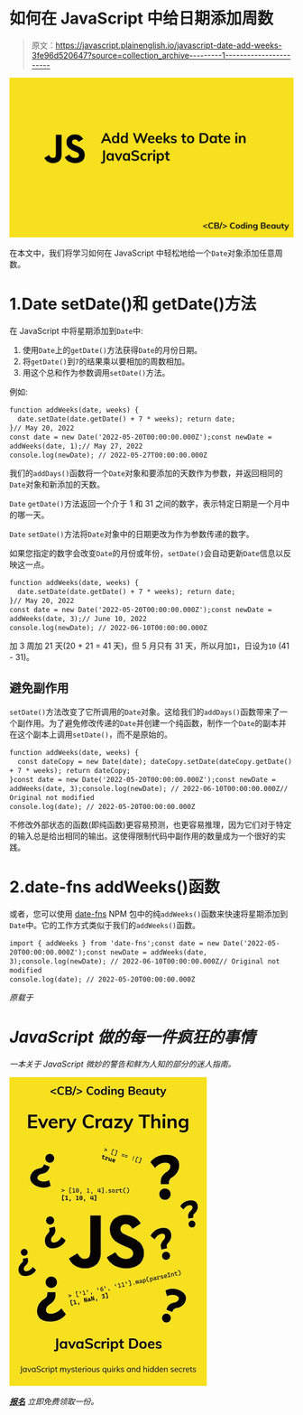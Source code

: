 # 如何在 JavaScript 中给日期添加周数

> 原文：<https://javascript.plainenglish.io/javascript-date-add-weeks-3fe96d520647?source=collection_archive---------1----------------------->

![](img/dfaf37bcbf36fdb7acd986bed876f96f.png)

在本文中，我们将学习如何在 JavaScript 中轻松地给一个`Date`对象添加任意周数。

# 1.Date setDate()和 getDate()方法

在 JavaScript 中将星期添加到`Date`中:

1.  使用`Date`上的`getDate()`方法获得`Date`的月份日期。
2.  将`getDate()`到`7`的结果乘以要相加的周数相加。
3.  用这个总和作为参数调用`setDate()`方法。

例如:

```
function addWeeks(date, weeks) {
  date.setDate(date.getDate() + 7 * weeks); return date;
}// May 20, 2022
const date = new Date('2022-05-20T00:00:00.000Z');const newDate = addWeeks(date, 1);// May 27, 2022
console.log(newDate); // 2022-05-27T00:00:00.000Z
```

我们的`addDays()`函数将一个`Date`对象和要添加的天数作为参数，并返回相同的`Date`对象和新添加的天数。

`Date` `getDate()`方法返回一个介于 1 和 31 之间的数字，表示特定日期是一个月中的哪一天。

`Date` `setDate()`方法将`Date`对象中的日期更改为作为参数传递的数字。

如果您指定的数字会改变`Date`的月份或年份，`setDate()`会自动更新`Date`信息以反映这一点。

```
function addWeeks(date, weeks) {
  date.setDate(date.getDate() + 7 * weeks); return date;
}// May 20, 2022
const date = new Date('2022-05-20T00:00:00.000Z');const newDate = addWeeks(date, 3);// June 10, 2022
console.log(newDate); // 2022-06-10T00:00:00.000Z
```

加 3 周加 21 天(20 + 21 = 41 天)，但 5 月只有 31 天，所以月加`1`，日设为`10` (41 - 31)。

## 避免副作用

`setDate()`方法改变了它所调用的`Date`对象。这给我们的`addDays()`函数带来了一个副作用。为了避免修改传递的`Date`并创建一个纯函数，制作一个`Date`的副本并在这个副本上调用`setDate()`，而不是原始的。

```
function addWeeks(date, weeks) {
  const dateCopy = new Date(date); dateCopy.setDate(dateCopy.getDate() + 7 * weeks); return dateCopy;
}const date = new Date('2022-05-20T00:00:00.000Z');const newDate = addWeeks(date, 3);console.log(newDate); // 2022-06-10T00:00:00.000Z// Original not modified
console.log(date); // 2022-05-20T00:00:00.000Z
```

不修改外部状态的函数(即纯函数)更容易预测，也更容易推理，因为它们对于特定的输入总是给出相同的输出。这使得限制代码中副作用的数量成为一个很好的实践。

# 2.date-fns addWeeks()函数

或者，您可以使用 [date-fns](https://www.npmjs.com/package/date-fns) NPM 包中的纯`addWeeks()`函数来快速将星期添加到`Date`中。它的工作方式类似于我们的`addWeeks()`函数。

```
import { addWeeks } from 'date-fns';const date = new Date('2022-05-20T00:00:00.000Z');const newDate = addWeeks(date, 3);console.log(newDate); // 2022-06-10T00:00:00.000Z// Original not modified
console.log(date); // 2022-05-20T00:00:00.000Z
```

*原载于*[](https://cbdev.link/1b9ae5)

# *JavaScript 做的每一件疯狂的事情*

*一本关于 JavaScript 微妙的警告和鲜为人知的部分的迷人指南。*

*![](img/143ee152ba78025ea8643ba5b9726a20.png)*

*[**报名**](https://cbdev.link/d3c4eb) 立即免费领取一份。*